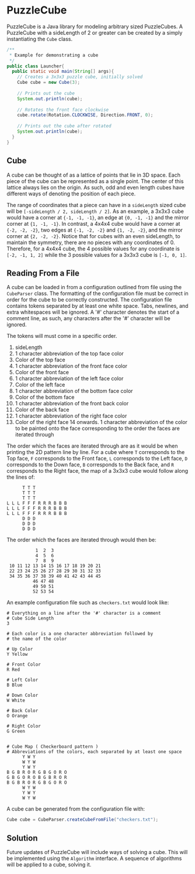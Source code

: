PuzzleCube
==========

PuzzleCube is a Java library for modeling arbitrary sized PuzzleCubes.
A PuzzleCube with a sideLength of 2 or greater can be created by a simply instantiating the `Cube` class.

```java
/**
 * Example for demonstrating a cube
 */
public class Launcher{
  public static void main(String[] args){
    // Creates a 3x3x3 puzzle cube, initially solved
    Cube cube = new Cube(3);
    
    // Prints out the cube
    System.out.println(cube);
    
    // Rotates the front face clockwise
    cube.rotate(Rotation.CLOCKWISE, Direction.FRONT, 0);
    
    // Prints out the cube after rotated
    System.out.println(cube);
  }
}
```

Cube
----

A cube can be thought of as a lattice of points that lie in 3D space. Each piece of the cube can be represented as a single point. The center of this lattice always lies on the origin. As such, odd and even length cubes have different ways of denoting the position of each piece.

The range of coordinates that a piece can have in a `sideLength` sized cube will be `[-sideLength / 2, sideLength / 2]`. As an example, a 3x3x3 cube would have a corner at `{-1, -1, -1}`, an edge at `{0, -1, -1}` and the mirror corner at `{1, -1, -1}`. In contrast, a 4x4x4 cube would have a corner at  `{-2, -2, -2}`, two edges at `{-1, -2, -2}` and `{1, -2, -2}`, and the mirror corner at `{2, -2, -2}`. Notice that for cubes with an even sideLength, to maintain the symmetry, there are no pieces with any coordinates of 0. Therefore, for a 4x4x4 cube, the 4 possible values for any coordinate is `[-2, -1, 1, 2]` while the 3 possible values for a 3x3x3 cube is `[-1, 0, 1]`.


Reading From a File
-------------------

A cube can be loaded in from a configuration outlined from file using the `CubeParser` class.
The formatting of the configuration file must be correct in order for the cube to be correctly constructed. The configuration file contains tokens separated by at least one white space. Tabs, newlines, and extra whitespaces will be ignored. A '#' character denotes the start of a comment line, as such, any characters after the '#' character will be ignored.

The tokens will must come in a specific order.
  1. sideLength
  2. 1 character abbreviation of the top face color
  3. Color of the top face
  4. 1 character abbreviation of the front face color
  5. Color of the front face
  6. 1 character abbreviation of the left face color
  7. Color of the left face
  8. 1 character abbreviation of the bottom face color
  9. Color of the bottom face
  10. 1 character abbreviation of the front back color
  11. Color of the back face
  12. 1 character abbreviation of the right face color
  13. Color of the right face 
  14 onwards. 1 character abbreviation of the color to be painted onto the face corresponding to the order the faces are iterated through
  
The order which the faces are iterated through are as it would be when printing the 2D pattern line by line.
For a cube where `T` corresponds to the Top face, `F` corresponds to the Front face, `L` corresponds to the Left face, `D` corresponds to the Down face, `B` corresponds to the Back face, and `R` corresponds to the Right face, the map of a 3x3x3 cube would follow along the lines of:
```
      T T T
      T T T
      T T T
L L L F F F R R R B B B
L L L F F F R R R B B B
L L L F F F R R R B B B
      D D D
      D D D
      D D D
```

The order which the faces are iterated through would then be:
```
           1  2  3
           4  5  6
           7  8  9
 10 11 12 13 14 15 16 17 18 19 20 21
 22 23 24 25 26 27 28 29 30 31 32 33
 34 35 36 37 38 39 40 41 42 43 44 45
          46 47 48
          49 50 51
          52 53 54
```

An example configuration file such as `checkers.txt` would look like:
```
# Everything on a line after the '#' character is a comment
# Cube Side Length
3

# Each color is a one character abbreviation followed by 
# the name of the color

# Up Color
Y Yellow

# Front Color
R Red

# Left Color
B Blue

# Down Color
W White

# Back Color
O Orange

# Right Color
G Green


# Cube Map ( Checkerboard pattern )
# Abbreviations of the colors, each separated by at least one space
      Y W Y
      W Y W
      Y W Y
B G B R O R G B G O R O
G B G O R O B G B R O R
B G B R O R G B G O R O
      W Y W
      Y W Y
      W Y W
```

A cube can be generated from the configuration file with:
```Java
Cube cube = CubeParser.createCubeFromFile("checkers.txt");
```
  

Solution
--------

Future updates of PuzzleCube will include ways of solving a cube. This will be implemented using the `Algorithm` interface. A sequence of algorithms will be applied to a cube, solving it.